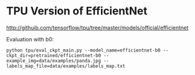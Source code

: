 # TPU Version of EfficientNet

http://githuib.com/tensorflow/tpu/tree/master/models/official/efficientnet

Evaluation with b0:

```
python tpu/eval_ckpt_main.py --model_name=efficientnet-b0 --ckpt_dir=pretrained/efficientnet-b0 --example_img=data/examples/panda.jpg --labels_map_file=data/examples/labels_map.txt
```
